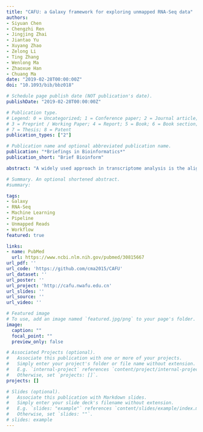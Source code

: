 ```yaml
---
title: "CAFU: a Galaxy framework for exploring unmapped RNA-Seq data"
authors:
- Siyuan Chen
- Chengzhi Ren
- Jingjing Zhai
- Jiantao Yu
- Xuyang Zhao
- Zelong Li
- Ting Zhang
- Wenlong Ma
- Zhaoxue Han
- Chuang Ma
date: "2019-02-28T00:00:00Z"
doi: "10.1093/bib/bbz018"

# Schedule page publish date (NOT publication's date).
publishDate: "2019-02-28T00:00:00Z"

# Publication type.
# Legend: 0 = Uncategorized; 1 = Conference paper; 2 = Journal article;
# 3 = Preprint / Working Paper; 4 = Report; 5 = Book; 6 = Book section;
# 7 = Thesis; 8 = Patent
publication_types: ["2"]

# Publication name and optional abbreviated publication name.
publication: "*Briefings in Bioinformatics*"
publication_short: "Brief Bioinform"

abstract: "A widely used approach in transcriptome analysis is the alignment of short reads to a reference genome. However, owing to the deficiencies of specially designed analytical systems, short reads unmapped to the genome sequence are usually ignored, resulting in the loss of significant biological information and insights. To fill this gap, we present Comprehensive Assembly and Functional annotation of Unmapped RNA-Seq data (CAFU), a Galaxy-based framework that can facilitate the large-scale analysis of unmapped RNA sequencing (RNA-Seq) reads from single- and mixed-species samples. By taking advantage of machine learning techniques, CAFU addresses the issue of accurately identifying the species origin of transcripts assembled using unmapped reads from mixed-species samples. CAFU also represents an innovation in that it provides a comprehensive collection of functions required for transcript confidence evaluation, coding potential calculation, sequence and expression characterization and function annotation. These functions and their dependencies have been integrated into a Galaxy framework that provides access to CAFU via a user-friendly interface, dramatically simplifying complex exploration tasks involving unmapped RNA-Seq reads. CAFU has been validated with RNA-Seq data sets from wheat and Zea mays (maize) samples. CAFU is freely available via GitHub: https://github.com/cma2015/CAFU."

# Summary. An optional shortened abstract.
#summary: 

tags:
- Galaxy
- RNA-Seq
- Machine Learning
- Pipeline
- Unmapped Reads
- Workflow
featured: true

links:
- name: PubMed
  url: https://www.ncbi.nlm.nih.gov/pubmed/30815667
url_pdf: ''
url_code: 'https://github.com/cma2015/CAFU'
url_dataset: ''
url_poster: ''
url_project: 'http://cafu.nwafu.edu.cn'
url_slides: ''
url_source: ''
url_video: ''

# Featured image
# To use, add an image named `featured.jpg/png` to your page's folder. 
image:
  caption: ""
  focal_point: ""
  preview_only: false

# Associated Projects (optional).
#   Associate this publication with one or more of your projects.
#   Simply enter your project's folder or file name without extension.
#   E.g. `internal-project` references `content/project/internal-project/index.md`.
#   Otherwise, set `projects: []`.
projects: []

# Slides (optional).
#   Associate this publication with Markdown slides.
#   Simply enter your slide deck's filename without extension.
#   E.g. `slides: "example"` references `content/slides/example/index.md`.
#   Otherwise, set `slides: ""`.
# slides: example
---
```


